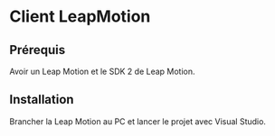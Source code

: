 # Client LeapMotion

## Prérequis
Avoir un Leap Motion et le SDK 2 de Leap Motion.

## Installation
Brancher la Leap Motion au PC et lancer le projet avec Visual Studio.